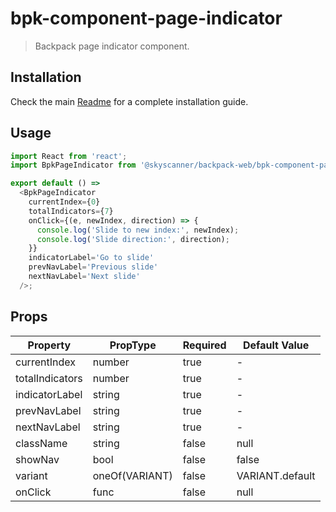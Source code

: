 # bpk-component-page-indicator

> Backpack page indicator component.

## Installation

Check the main [Readme](https://github.com/skyscanner/backpack#usage) for a complete installation guide.

## Usage

```js
import React from 'react';
import BpkPageIndicator from '@skyscanner/backpack-web/bpk-component-page-indicator';

export default () =>
  <BpkPageIndicator
    currentIndex={0}
    totalIndicators={7}
    onClick={(e, newIndex, direction) => {
      console.log('Slide to new index:', newIndex);
      console.log('Slide direction:', direction);
    }}
    indicatorLabel='Go to slide'
    prevNavLabel='Previous slide'
    nextNavLabel='Next slide'
  />;
```

## Props

| Property        | PropType       | Required | Default Value   |
|-----------------|----------------|----------|-----------------|
| currentIndex    | number         | true     | -               |
| totalIndicators | number         | true     | -               |
| indicatorLabel  | string         | true     | -               |
| prevNavLabel    | string         | true     | -               |
| nextNavLabel    | string         | true     | -               |
| className       | string         | false    | null            |
| showNav         | bool           | false    | false           |
| variant         | oneOf(VARIANT) | false    | VARIANT.default |
| onClick         | func           | false    | null            |


